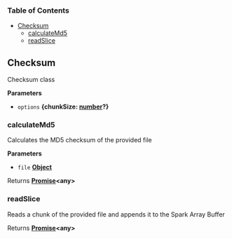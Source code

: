 <!-- Generated by documentation.js. Update this documentation by updating the source code. -->

### Table of Contents

-   [Checksum][1]
    -   [calculateMd5][2]
    -   [readSlice][3]

## Checksum

Checksum class

**Parameters**

-   `options` **{chunkSize: [number][4]?}** 

### calculateMd5

Calculates the MD5 checksum of the provided file

**Parameters**

-   `file` **[Object][5]** 

Returns **[Promise][6]&lt;any>** 

### readSlice

Reads a chunk of the provided file and appends it to the Spark Array Buffer

Returns **[Promise][6]&lt;any>** 

[1]: #checksum

[2]: #calculatemd5

[3]: #readslice

[4]: https://developer.mozilla.org/docs/Web/JavaScript/Reference/Global_Objects/Number

[5]: https://developer.mozilla.org/docs/Web/JavaScript/Reference/Global_Objects/Object

[6]: https://developer.mozilla.org/docs/Web/JavaScript/Reference/Global_Objects/Promise
